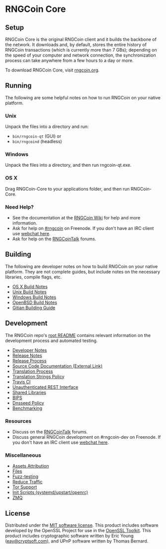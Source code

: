 RNGCoin Core
=============

Setup
---------------------
RNGCoin Core is the original RNGCoin client and it builds the backbone of the network. It downloads and, by default, stores the entire history of RNGCoin transactions (which is currently more than 7 GBs); depending on the speed of your computer and network connection, the synchronization process can take anywhere from a few hours to a day or more.

To download RNGCoin Core, visit [rngcoin.org](https://rngcoin.org).

Running
---------------------
The following are some helpful notes on how to run RNGCoin on your native platform.

### Unix

Unpack the files into a directory and run:

- `bin/rngcoin-qt` (GUI) or
- `bin/rngcoind` (headless)

### Windows

Unpack the files into a directory, and then run rngcoin-qt.exe.

### OS X

Drag RNGCoin-Core to your applications folder, and then run RNGCoin-Core.

### Need Help?

* See the documentation at the [RNGCoin Wiki](https://rngcoin.info/)
for help and more information.
* Ask for help on [#rngcoin](http://webchat.freenode.net?channels=rngcoin) on Freenode. If you don't have an IRC client use [webchat here](http://webchat.freenode.net?channels=rngcoin).
* Ask for help on the [RNGCoinTalk](https://rngcointalk.io/) forums.

Building
---------------------
The following are developer notes on how to build RNGCoin on your native platform. They are not complete guides, but include notes on the necessary libraries, compile flags, etc.

- [OS X Build Notes](build-osx.md)
- [Unix Build Notes](build-unix.md)
- [Windows Build Notes](build-windows.md)
- [OpenBSD Build Notes](build-openbsd.md)
- [Gitian Building Guide](gitian-building.md)

Development
---------------------
The RNGCoin repo's [root README](/README.md) contains relevant information on the development process and automated testing.

- [Developer Notes](developer-notes.md)
- [Release Notes](release-notes.md)
- [Release Process](release-process.md)
- [Source Code Documentation (External Link)](https://dev.visucore.com/rngcoin/doxygen/)
- [Translation Process](translation_process.md)
- [Translation Strings Policy](translation_strings_policy.md)
- [Travis CI](travis-ci.md)
- [Unauthenticated REST Interface](REST-interface.md)
- [Shared Libraries](shared-libraries.md)
- [BIPS](bips.md)
- [Dnsseed Policy](dnsseed-policy.md)
- [Benchmarking](benchmarking.md)

### Resources
* Discuss on the [RNGCoinTalk](https://rngcointalk.io/) forums.
* Discuss general RNGCoin development on #rngcoin-dev on Freenode. If you don't have an IRC client use [webchat here](http://webchat.freenode.net/?channels=rngcoin-dev).

### Miscellaneous
- [Assets Attribution](assets-attribution.md)
- [Files](files.md)
- [Fuzz-testing](fuzzing.md)
- [Reduce Traffic](reduce-traffic.md)
- [Tor Support](tor.md)
- [Init Scripts (systemd/upstart/openrc)](init.md)
- [ZMQ](zmq.md)

License
---------------------
Distributed under the [MIT software license](/COPYING).
This product includes software developed by the OpenSSL Project for use in the [OpenSSL Toolkit](https://www.openssl.org/). This product includes
cryptographic software written by Eric Young ([eay@cryptsoft.com](mailto:eay@cryptsoft.com)), and UPnP software written by Thomas Bernard.
